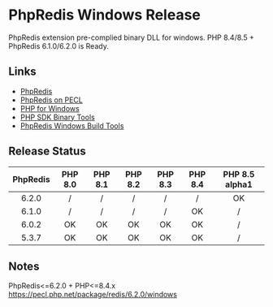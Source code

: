 # PhpRedis Windows Release

PhpRedis extension pre-complied binary DLL for windows. PHP 8.4/8.5 + PhpRedis 6.1.0/6.2.0 is Ready.

## Links

* [PhpRedis](https://github.com/phpredis/phpredis)
* [PhpRedis on PECL](https://pecl.php.net/package/redis)
* [PHP for Windows](https://windows.php.net)
* [PHP SDK Binary Tools](https://github.com/php/php-sdk-binary-tools)
* [PhpRedis Windows Build Tools](https://github.com/dk-sirk/phpredis-windows-build-tools)

## Release Status

| PhpRedis | PHP 8.0 | PHP 8.1 | PHP 8.2 | PHP 8.3 | PHP 8.4 | PHP 8.5 alpha1 |
| :-: | :-: | :-: | :-: | :-: | :-: | :-: |
| 6.2.0 | / | / | / | / | / | OK |
| 6.1.0 | / | / | / | / | OK | / |
| 6.0.2 | OK | OK | OK | OK | OK | / |
| 5.3.7 | OK | OK | OK | OK | OK | / |

## Notes
PhpRedis<=6.2.0 + PHP<=8.4.x
<https://pecl.php.net/package/redis/6.2.0/windows>